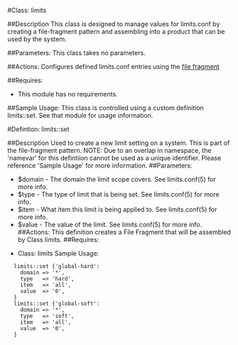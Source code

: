 #Class: limits

##Description
 This class is designed to manage values for limits.conf by creating a file-fragment
 pattern and assembling into a product that can be used by the system.

##Parameters:
  This class takes no parameters. 

##Actions:
  Configures defined limits.conf entries using the [file fragment](http://projects.puppetlabs.com/projects/puppet/wiki/Generating_a_config_file_from_fragments)

##Requires:
  - This module has no requirements.

##Sample Usage:
  This class is controlled using a custom definition limits::set. See that module for usage information. 

#Defintion: limits::set 

##Description
  Used to create a new limit setting on a system. This is part of the file-fragment pattern.
  NOTE: Due to an overlap in namespace, the 'namevar' for this defintiion cannot be used 
  as a unique identifier. Please reference 'Sample Usage' for more information.
##Parameters:
  + $domain - The domain the limit scope covers. See limits.conf(5) for more info.
  + $type - The type of limit that is being set. See limits.conf(5) for more info.
  + $item - What item this limit is being applied to. See limits.conf(5) for more info.
  + $value - The value of the limit. See limits.conf(5) for more info.
##Actions:
  This definition creates a File Fragment that will be assembled by Class limits. 
##Requires:
  - Class: limits
Sample Usage:
```
  limits::set {'global-hard':
    domain => '*',
    type   => 'hard',
    item   => 'all',
    value  => '0',
  }
  limits::set {'global-soft':
    domain => '*',
    type   => 'soft',
    item   => 'all',
    value  => '0',
  }
```

